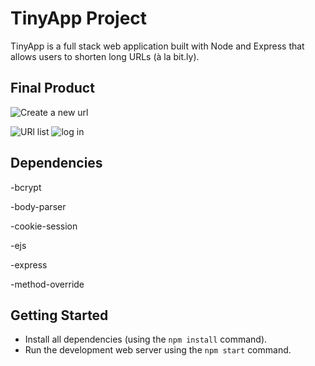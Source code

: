 # TinyApp Project

TinyApp is a full stack web application built with Node and Express that allows users to shorten long URLs (à la bit.ly).

## Final Product

![Create a new url](https://github.com/amytang1234/tinyapp/blob/master/docs/create.jpg?raw=true)


![URl list](https://github.com/amytang1234/tinyapp/blob/master/docs/urls.jpg?raw=true)
![log in](https://github.com/amytang1234/tinyapp/blob/master/docs/login.jpg?raw=true)

## Dependencies

-bcrypt

-body-parser

-cookie-session

-ejs

-express

-method-override

## Getting Started

- Install all dependencies (using the `npm install` command).
- Run the development web server using the `npm start` command.

  
       
    
